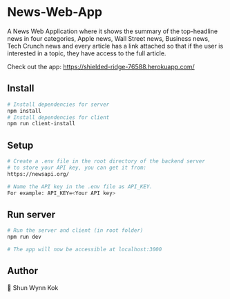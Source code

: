 # News-Web-App
A News Web Application where it shows the summary of the top-headline news in four categories, 
Apple news, Wall Street news, Business news, Tech Crunch news and every article has a link attached 
so that if the user is interested in a topic, they have access to the full article.

Check out the app: https://shielded-ridge-76588.herokuapp.com/

## Install
```bash
# Install dependencies for server
npm install
# Install dependencies for client
npm run client-install
```
## Setup
```bash
# Create a .env file in the root directory of the backend server 
# to store your API key, you can get it from:
https://newsapi.org/

# Name the API key in the .env file as API_KEY.
For example: API_KEY=<Your API key>
```

## Run server
```bash
# Run the server and client (in root folder)
npm run dev

# The app will now be accessible at localhost:3000
```

## Author
🧑 Shun Wynn Kok
